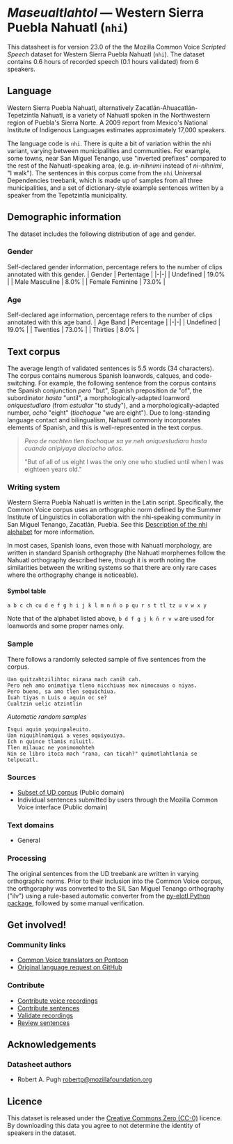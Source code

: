 # *Maseualtlahtol* &mdash; Western Sierra Puebla Nahuatl (`nhi`)
This datasheet is for version 23.0 of the the Mozilla Common Voice *Scripted Speech* dataset 
for Western Sierra Puebla Nahuatl (`nhi`). The dataset contains 0.6 hours of recorded
speech (0.1 hours validated) from 6 speakers.

## Language
Western Sierra Puebla Nahuatl, alternatively Zacatlán-Ahuacatlán-Tepetzintla Nahuatl, is a 
variety of Nahuatl spoken in the Northwestern region of Puebla's Sierra Norte. A 2009 report
from Mexico's National Institute of Indigenous Languages estimates approximately 17,000 speakers.

The language code is `nhi`. There is quite a bit of variation within the nhi variant, varying between
municipalities and communities. For example, some towns, near San Miguel Tenango, use "inverted prefixes" compared
to the rest of the Nahuatl-speaking area, (e.g. *in-nihnimi* instead of *ni-nihnimi*, "I walk").
The sentences in this corpus come from the `nhi` Universal Dependencies treebank, which is made up of samples 
from all three municipalities, and a set of dictionary-style example sentences written by a speaker from the 
Tepetzintla municipality.
<!-- {{LANGUAGE_DESCRIPTION}} -->
<!-- Provide a brief (1-2 paragraph) description of your language -->
<!-- ### Variants -->
<!-- {{VARIANT_DESCRIPTION}} -->
<!-- @ OPTIONAL @ -->
<!-- Describe the variants (MCV variants) of your language -->
<!-- Original Answer: -->
<!-- There are currently no variants defined for Western Sierra Puebla Nahuatl. -->

## Demographic information
The dataset includes the following distribution of age and gender.
<!-- You can get a lot of the information in this section from https://analyzer.cv-toolbox.web.tr/browse -->

### Gender
Self-declared gender information, percentage refers to the number of clips annotated with this gender.
| Gender | Pertentage |
|-|-|
| Undefined | 19.0% |
| Male Masculine | 8.0% |
| Female Feminine | 73.0% |
<!-- {{GENDER_TABLE}} -->
<!-- @ AUTOMATICALLY GENERATED @ -->
<!-- | Gender | Frequency |
|--------|-----------|
| male, masculine | ? |
| undeclared | ? |
| female, feminine | ? | -->

### Age
Self-declared age information, percentage refers to the number of clips annotated with this age band.
| Age Band | Percentage |
|-|-|
| Undefined | 19.0% |
| Twenties | 73.0% |
| Thirties | 8.0% |
<!-- {{AGE_TABLE}} -->
<!-- @ AUTOMATICALLY GENERATED @ -->
<!-- | Age band | Frequency |
|----------|-----------|
| teens | ? |
| twenties | ? |
| thirties | ? |
| fourties | ? |
| fifties | ? |
   ...if other age ranges are present in your data, add rows... -->

## Text corpus
The average length of validated sentences is 5.5 words (34 characters). The corpus contains numerous Spanish loanwords, calques, and code-switching. For example, the following sentence from the corpus contains the Spanish conjunction *pero* "but", Spanish preposition *de* "of", the subordinator *hasta* "until", a morphologically-adapted loanword *oniquestudiaro* (from *estudiar* "to study"), and a morphologically-adapted number, *ocho* "eight" (*tiochoque* "we are eight"). Due to long-standing language contact and bilingualism, Nahuatl commonly incorporates elements of Spanish, and this is well-represented in the text corpus.

> *Pero de nochten tlen tiochoque sa ye neh oniquestudiaro hasta cuando onipiyaya dieciocho años.*
> 
> "But of all of us eight I was the only one who studied until when I was eighteen years old."
<!-- {{TEXT_CORPUS_DESCRIPTION}} -->
<!-- @ OPTIONAL @ -->
<!-- An overview of the text corpus, with information such as average length (in characters and words) of validated sentences. -->

### Writing system
Western Sierra Puebla Nahuatl is written in the Latin script. Specifically, the Common Voice corpus uses an orthographic 
norm defined by the Summer Institute of Linguistics in collaboration with the nhi-speaking community in San Miguel Tenango, 
Zacatlán, Puebla. See this [Description of the nhi alphabet](https://www.sil.org/system/files/reapdata/53/94/82/53948241349464823321651210693778285566/nhi_17154_El_alfabeto_del_nahuatl_de_los_municipios_07_002.pdf) for more information.

In most cases, Spanish loans, even those with Nahuatl morphology, are written in standard Spanish orthography (the Nahuatl morphemes follow the Nahuatl orthography described here, though it is worth noting the similarities between the writing systems so that there are only rare cases where the orthography change is noticeable).
<!-- {{WRITING_SYSTEM_DESCRIPTION}} -->
<!-- @ OPTIONAL @ -->
<!-- A description of the writing system (or writing systems) used in the text corpus -->

#### Symbol table
```a b c ch cu d e f g h i j k l m n ñ o p qu r s t tl tz u v w x y```

Note that of the alphabet listed above, `b d f g j k ñ r v w` are used for loanwords and some proper names only.
<!-- {{ALPHABET_TABLE}} -->
<!-- @ OPTIONAL @ -->
<!-- If the writing system is alphabetic, you can include the valid alphabet here -->

### Sample
There follows a randomly selected sample of five sentences from the corpus.


```
Uan quitzahtzilihtoc nirana mach canih cah.
Pero neh amo onimatiya tleno nicchiuas mox nimocauas o niyas.
Pero bueno, sa amo tlen sequichiua.
Iuah tiyas n Luis o aquin oc se?
Cualtzin uelic atzintlin
```

*Automatic random samples*

```
Isqui aquin yoquinpaleuito.
Uan niquihlnamiqui a veses oquiyouiya.
Ich n quince tlamis niluitl.
Tlen milauac ne yonimomohteh
Nin se libro itoca mach "rana, can ticah?" quimotlahtlania se telpucatl.
```
<!-- {{SENTENCES_SAMPLE}} -->

### Sources
* [Subset of UD corpus](https://github.com/UniversalDependencies/UD_Western_Sierra_Puebla_Nahuatl-ITML) (Public domain)
* Individual sentences submitted by users through the Mozilla Common Voice interface (Public domain)
<!-- {{SOURCES_LIST}} -->
<!-- @ OPTIONAL @ -->
<!-- A list of sentence sources, can be curated to the top-N -->

### Text domains
* General
<!-- {{TEXT_DOMAIN_DESCRIPTION}} -->
<!-- @ OPTIONAL @ -->
<!-- What text domains are represented in the corpus? -->

### Processing
The original sentences from the UD treebank are written in varying orthographic norms. Prior to their inclusion into the Common Voice corpus,
the orthgoraphy was converted to the SIL San Miguel Tenango orthography ("ilv") using a rule-based automatic converter from the [py-elotl Python package](https://aclanthology.org/2025.americasnlp-1.5/), followed by some manual verification.
<!-- {{PROCESSING_DESCRIPTION}} -->
<!-- @ OPTIONAL @ -->
<!-- How has the text data been processed -->

## Get involved!

### Community links
* [Common Voice translators on Pontoon](https://pontoon.mozilla.org/nhi/common-voice/contributors/)
* [Original language request on GitHub](https://github.com/common-voice/common-voice/issues/3889)

### Contribute
* [Contribute voice recordings](https://commonvoice.mozilla.org/nhi/speak)
* [Contribute sentences](https://commonvoice.mozilla.org/nhi/write)
* [Validate recordings](https://commonvoice.mozilla.org/nhi/listen)
* [Review sentences](https://commonvoice.mozilla.org/nhi/review)
<!-- {{CONTRIBUTE_LINKS_LIST}} -->
<!-- Here you can include links for how to contribute to the dataset -->

## Acknowledgements

### Datasheet authors
* Robert A. Pugh <robertp@mozillafoundation.org>
<!-- {{DATASHEET_AUTHORS_LIST}} -->
<!-- A list in the format of: Your Name <email@email.com> -->

## Licence
This dataset is released under the [Creative Commons Zero (CC-0)](https://creativecommons.org/public-domain/cc0/) licence. By downloading this data
you agree to not determine the identity of speakers in the dataset.